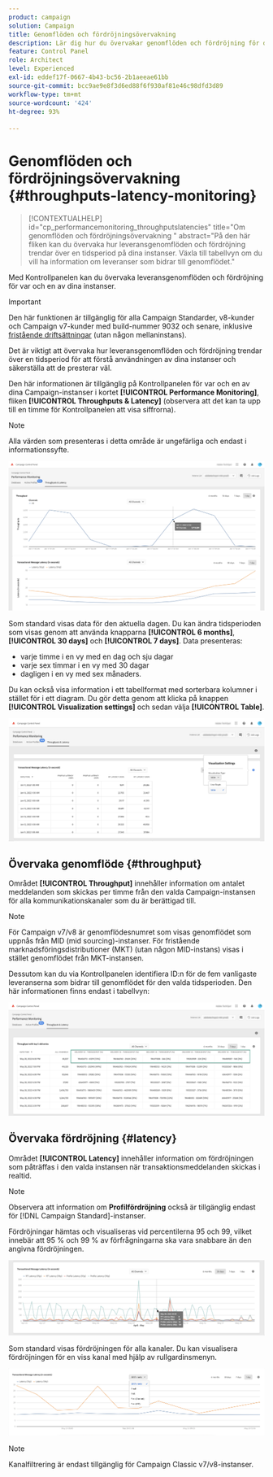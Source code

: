 ```yaml
---
product: campaign
solution: Campaign
title: Genomflöden och fördröjningsövervakning
description: Lär dig hur du övervakar genomflöden och fördröjning för dina Campaign-instanser på Kontrollpanelen.
feature: Control Panel
role: Architect
level: Experienced
exl-id: eddef17f-0667-4b43-bc56-2b1aeeae61bb
source-git-commit: bcc9ae9e8f3d6ed88f6f930af81e46c98dfd3d89
workflow-type: tm+mt
source-wordcount: '424'
ht-degree: 93%

---
```


# Genomflöden och fördröjningsövervakning {#throughputs-latency-monitoring}

>[!CONTEXTUALHELP]
>id="cp_performancemonitoring_throughputslatencies"
>title="Om genomflöden och fördröjningsövervakning "
>abstract="På den här fliken kan du övervaka hur leveransgenomflöden och fördröjning trendar över en tidsperiod på dina instanser. Växla till tabellvyn om du vill ha information om leveranser som bidrar till genomflödet."

Med Kontrollpanelen kan du övervaka leveransgenomflöden och fördröjning för var och en av dina instanser.

>[!IMPORTANT]
>
>Den här funktionen är tillgänglig för alla Campaign Standarder, v8-kunder och Campaign v7-kunder med build-nummer 9032 och senare, inklusive [fristående driftsättningar](https://experienceleague.adobe.com/docs/campaign-classic/using/installing-campaign-classic/deployment-types-/standalone-deployment.html?lang=sv) (utan någon mellaninstans).

Det är viktigt att övervaka hur leveransgenomflöden och fördröjning trendar över en tidsperiod för att förstå användningen av dina instanser och säkerställa att de presterar väl.

Den här informationen är tillgänglig på Kontrollpanelen för var och en av dina Campaign-instanser i kortet **[!UICONTROL Performance Monitoring]**, fliken **[!UICONTROL Throughputs & Latency]** (observera att det kan ta upp till en timme för Kontrollpanelen att visa siffrorna).

>[!NOTE]
>
>Alla värden som presenteras i detta område är ungefärliga och endast i informationssyfte.

![](assets/throughput-latencies-overview.png)

Som standard visas data för den aktuella dagen. Du kan ändra tidsperioden som visas genom att använda knapparna **[!UICONTROL 6 months]**, **[!UICONTROL 30 days]** och **[!UICONTROL 7 days]**. Data presenteras:
* varje timme i en vy med en dag och sju dagar
* varje sex timmar i en vy med 30 dagar
* dagligen i en vy med sex månaders.

Du kan också visa information i ett tabellformat med sorterbara kolumner i stället för i ett diagram. Du gör detta genom att klicka på knappen **[!UICONTROL Visualization settings]** och sedan välja **[!UICONTROL Table]**.

![](assets/throughput-latencies-table.png)

## Övervaka genomflöde {#throughput}

Området **[!UICONTROL Throughput]** innehåller information om antalet meddelanden som skickas per timme från den valda Campaign-instansen för alla kommunikationskanaler som du är berättigad till.

>[!NOTE]
>
>För Campaign v7/v8 är genomflödesnumret som visas genomflödet som uppnås från MID (mid sourcing)-instanser. För fristående marknadsföringsdistributioner (MKT) (utan någon MID-instans) visas i stället genomflödet från MKT-instansen.

Dessutom kan du via Kontrollpanelen identifiera ID:n för de fem vanligaste leveranserna som bidrar till genomflödet för den valda tidsperioden. Den här informationen finns endast i tabellvyn:

![](assets/throughput-latencies-top5.png)

## Övervaka fördröjning {#latency}

Området **[!UICONTROL Latency]** innehåller information om fördröjningen som påträffas i den valda instansen när transaktionsmeddelanden skickas i realtid.

>[!NOTE]
>
>Observera att information om **Profilfördröjning** också är tillgänglig endast för [!DNL Campaign Standard]-instanser.

Fördröjningar hämtas och visualiseras vid percentilerna 95 och 99, vilket innebär att 95 % och 99 % av förfrågningarna ska vara snabbare än den angivna fördröjningen.

![](assets/throughput-latencies-latency.png)

Som standard visas fördröjningen för alla kanaler. Du kan visualisera fördröjningen för en viss kanal med hjälp av rullgardinsmenyn.

![](assets/throughput-latencies-filter.png)

>[!NOTE]
>
>Kanalfiltrering är endast tillgänglig för Campaign Classic v7/v8-instanser.
